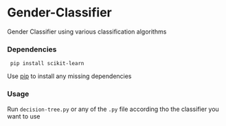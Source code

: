 # Gender-Classifier
Gender Classifier using various classification algorithms

   ### Dependencies
     pip install scikit-learn 
   Use [pip](https://pypi.python.org/pypi/pip) to install any missing dependencies
   
   ### Usage
   Run `decision-tree.py` or any of the `.py` file according tho the classifier you want to use
   
